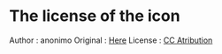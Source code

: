 # The license of the icon

Author   : anonimo
Original : [Here](https://icon-icons.com/ja/%E3%82%A2%E3%82%A4%E3%82%B3%E3%83%B3/%E3%82%A2%E3%83%97%E3%83%AA/129133)
License  : [CC Atribution](https://creativecommons.org/licenses/by/4.0/)
